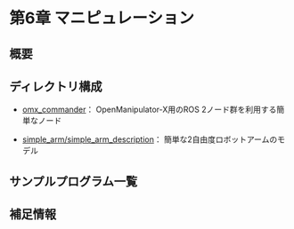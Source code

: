 # 第6章 マニピュレーション

## 概要


## ディレクトリ構成

- [omx_commander](omx_commander)： OpenManipulator-X用のROS 2ノード群を利用する簡単なノード

- [simple_arm/simple_arm_description](simple_arm/simple_arm_description)： 簡単な2自由度ロボットアームのモデル

## サンプルプログラム一覧

## 補足情報

